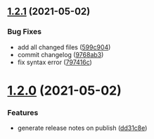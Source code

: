 ## [1.2.1](https://github.com/bcheidemann/web-utils/compare/v1.2.0...v1.2.1) (2021-05-02)


### Bug Fixes

* add all changed files ([599c904](https://github.com/bcheidemann/web-utils/commit/599c904d9be499024773e2a0cdd7c57691d6175f))
* commit changelog ([9768ab3](https://github.com/bcheidemann/web-utils/commit/9768ab3b7f1e708e00d5ce7185b146a7031acf64))
* fix syntax error ([797416c](https://github.com/bcheidemann/web-utils/commit/797416cef524223910962a8028aba9bd7d38e8a9))

# [1.2.0](https://github.com/bcheidemann/web-utils/compare/v1.1.0...v1.2.0) (2021-05-02)


### Features

* generate release notes on publish ([dd31c8e](https://github.com/bcheidemann/web-utils/commit/dd31c8e45d6fb2900b8c1f0b080600990daa2595))

